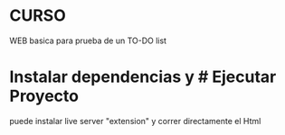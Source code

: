 # CURSO
WEB basica para prueba de un TO-DO list
# Instalar dependencias y # Ejecutar Proyecto
puede instalar live server "extension" y correr directamente el Html


